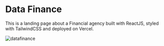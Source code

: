 #  Data Finance

This is a landing page about a Financial agency built with ReactJS, styled with TailwindCSS and deployed on Vercel.

![datafinance](https://github.com/SALVADORPOETA/Data-finance-sm/assets/71913145/3c78c766-bb0d-4bd7-947c-cfc5bff4dd40)
